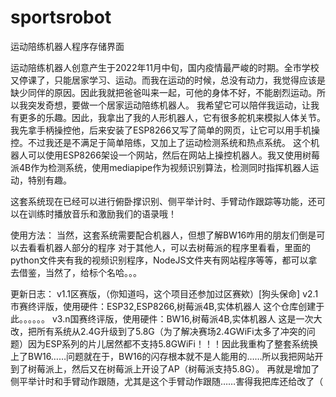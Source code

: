 # sportsrobot
运动陪练机器人程序存储界面

运动陪练机器人创意产生于2022年11月中旬，国内疫情最严峻的时期。全市学校又停课了，只能居家学习、运动。而我在运动的时候，总没有动力，我觉得应该是缺少同伴的原因。因此我就把爸爸叫来一起，可他的身体不好，不能剧烈运动。所以我突发奇想，要做一个居家运动陪练机器人。
我希望它可以陪伴我运动，让我有更多的乐趣。因此，我拿出了我的人形机器人，它有很多舵机来模拟人体关节。我先拿手柄操控他，后来安装了ESP8266又写了简单的网页，让它可以用手机操控。不过我还是不满足于简单陪练，又加上了运动检测系统和热点系统。
这个机器人可以使用ESP8266架设一个网站，然后在网站上操控机器人。我又使用树莓派4B作为检测系统，使用mediapipe作为视频识别算法，检测同时指挥机器人运动，特别有趣。

这套系统现在已经可以进行俯卧撑识别、侧平举计时、手臂动作跟踪等功能，还可以在训练时播放音乐和激励我们的语录哦！

使用方法：
当然，这套系统需要配合机器人，但想了解BW16咋用的朋友们倒是可以去看看机器人部分的程序
对于其他人，可以去树莓派的程序里看看，里面的python文件夹有我的视频识别程序，NodeJS文件夹有网站程序等等，都可以拿去借鉴，当然了，给标个名哈。。。

更新日志：
v1.1区赛版，（你知道吗，这个项目还参加过区赛欸）[狗头保命]
v2.1市赛终评版，使用硬件：ESP32,ESP8266,树莓派4B,实体机器人
这个仓库创建于此。。。。。。
v3.n国赛终评版，使用硬件：BW16,树莓派4B,实体机器人
这是一次大改，把所有系统从2.4G升级到了5.8G（为了解决赛场2.4GWiFi太多了冲突的问题）因为ESP系列的片儿居然都不支持5.8GWiFi！！！因此我重构了整套系统换上了BW16……问题就在于，BW16的闪存根本就不是人能用的……所以我把网站开到了树莓派上，然后又在树莓派上开设了AP（树莓派支持5.8G）。
再就是增加了侧平举计时和手臂动作跟随，尤其是这个手臂动作跟随……害得我把库还给改了（